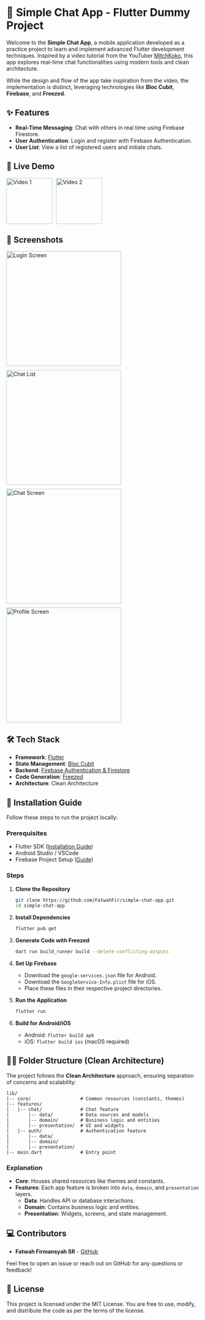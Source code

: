 # 📱 Simple Chat App - Flutter Dummy Project

Welcome to the **Simple Chat App**, a mobile application developed as a practice project to learn and implement advanced Flutter development techniques. Inspired by a video tutorial from the YouTuber [MitchKoko](https://www.youtube.com/watch?v=5xU5WH2kEc0&t=3430s&ab_channel=MitchKoko), this app explores real-time chat functionalities using modern tools and clean architecture.

While the design and flow of the app take inspiration from the video, the implementation is distinct, leveraging technologies like **Bloc Cubit**, **Firebase**, and **Freezed**.

## ✨ Features

- **Real-Time Messaging**: Chat with others in real time using Firebase Firestore.
- **User Authentication**: Login and register with Firebase Authentication.
- **User List**: View a list of registered users and initiate chats.

## 🎥 Live Demo

<!-- https://github.com/user-attachments/assets/5f294bc8-8778-4b7d-a980-ca024bcbfbef

https://github.com/user-attachments/assets/282753e3-e99b-496d-b5c8-ec03444636e1 -->
<div style="display: flex; gap: 10px; align-items: center;">

<a href="https://github.com/user-attachments/assets/5f294bc8-8778-4b7d-a980-ca024bcbfbef" target="_blank">
  <img src="https://via.placeholder.com/120x240.png?text=Video+1+Preview" alt="Video 1" width="120">
</a>

<a href="https://github.com/user-attachments/assets/282753e3-e99b-496d-b5c8-ec03444636e1" target="_blank">
  <img src="https://via.placeholder.com/120x240.png?text=Video+2+Preview" alt="Video 2" width="120">
</a>

</div>

<!-- <div style="display: flex; flex-wrap: wrap; gap: 10px;">
    <video controls width="300">
    <source src="assets/videos/1.mp4" type="video/mp4">
    Your browser does not support the video tag.
    </video>
    <video controls width="300">
    <source src="assets/videos/2.mp4" type="video/mp4">
    Your browser does not support the video tag.
    </video>
</div> -->

## 📱 Screenshots

<div style="display: flex; flex-wrap: wrap; gap: 10px;">
  <img src="assets/images/1.jpg" alt="Login Screen" width="300"/>
  <img src="assets/images/2.jpg" alt="Chat List" width="300"/>
  <img src="assets/images/3.jpg" alt="Chat Screen" width="300"/>
  <img src="assets/images/4.jpg" alt="Profile Screen" width="300"/>
</div>

## 🛠 Tech Stack

- **Framework**: [Flutter](https://flutter.dev/)
- **State Management**: [Bloc Cubit](https://pub.dev/packages/flutter_bloc)
- **Backend**: [Firebase Authentication & Firestore](https://firebase.google.com/)
- **Code Generation**: [Freezed](https://pub.dev/packages/freezed)
- **Architecture**: Clean Architecture

## 🚀 Installation Guide

Follow these steps to run the project locally:

### Prerequisites

- Flutter SDK ([Installation Guide](https://flutter.dev/docs/get-started/install))
- Android Studio / VSCode
- Firebase Project Setup ([Guide](https://firebase.google.com/docs/flutter/setup))

### Steps

1. **Clone the Repository**
   ```bash
   git clone https://github.com/FatwahFir/simple-chat-app.git
   cd simple-chat-app
   ```

2. **Install Dependencies**
   ```bash
   flutter pub get
   ```

3. **Generate Code with Freezed**
   ```bash
   dart run build_runner build --delete-conflicting-outputs
   ```

4. **Set Up Firebase**
   - Download the `google-services.json` file for Android.
   - Download the `GoogleService-Info.plist` file for iOS.
   - Place these files in their respective project directories.

5. **Run the Application**
   ```bash
   flutter run
   ```

6. **Build for Android/iOS**
   - Android: `flutter build apk`
   - iOS: `flutter build ios` (macOS required)

## 🧑‍💻 Folder Structure (Clean Architecture)

The project follows the **Clean Architecture** approach, ensuring separation of concerns and scalability:

```
lib/
|-- core/                  # Common resources (constants, themes)
|-- features/
|   |-- chat/              # Chat feature
|       |-- data/          # Data sources and models
|       |-- domain/        # Business logic and entities
|       |-- presentation/  # UI and widgets
|   |-- auth/              # Authentication feature
|       |-- data/
|       |-- domain/
|       |-- presentation/
|-- main.dart              # Entry point
```

### Explanation

- **Core**: Houses shared resources like themes and constants.
- **Features**: Each app feature is broken into `data`, `domain`, and `presentation` layers.
  - **Data**: Handles API or database interactions.
  - **Domain**: Contains business logic and entities.
  - **Presentation**: Widgets, screens, and state management.

## 💻 Contributors

- **Fatwah Firmansyah SR** - [GitHub](https://github.com/FatwahFir)

Feel free to open an issue or reach out on GitHub for any questions or feedback!

## 📄 License

This project is licensed under the MIT License. You are free to use, modify, and distribute the code as per the terms of the license.
